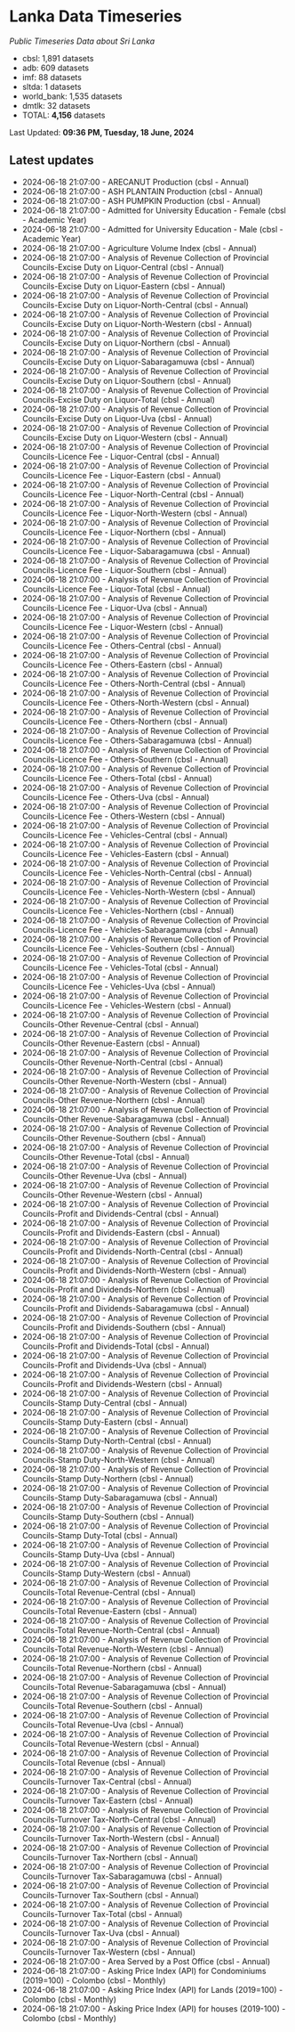 # Lanka Data Timeseries
*Public Timeseries Data about Sri Lanka*

* cbsl: 1,891 datasets
* adb: 609 datasets
* imf: 88 datasets
* sltda: 1 datasets
* world_bank: 1,535 datasets
* dmtlk: 32 datasets
* TOTAL: **4,156** datasets

Last Updated: **09:36 PM, Tuesday, 18 June, 2024**

## Latest updates

* 2024-06-18 21:07:00 - ARECANUT Production (cbsl - Annual)
* 2024-06-18 21:07:00 - ASH PLANTAIN Production (cbsl - Annual)
* 2024-06-18 21:07:00 - ASH PUMPKIN Production (cbsl - Annual)
* 2024-06-18 21:07:00 - Admitted for University Education - Female (cbsl - Academic Year)
* 2024-06-18 21:07:00 - Admitted for University Education - Male (cbsl - Academic Year)
* 2024-06-18 21:07:00 - Agriculture Volume Index (cbsl - Annual)
* 2024-06-18 21:07:00 - Analysis of Revenue Collection of Provincial Councils-Excise Duty on Liquor-Central (cbsl - Annual)
* 2024-06-18 21:07:00 - Analysis of Revenue Collection of Provincial Councils-Excise Duty on Liquor-Eastern (cbsl - Annual)
* 2024-06-18 21:07:00 - Analysis of Revenue Collection of Provincial Councils-Excise Duty on Liquor-North-Central (cbsl - Annual)
* 2024-06-18 21:07:00 - Analysis of Revenue Collection of Provincial Councils-Excise Duty on Liquor-North-Western (cbsl - Annual)
* 2024-06-18 21:07:00 - Analysis of Revenue Collection of Provincial Councils-Excise Duty on Liquor-Northern (cbsl - Annual)
* 2024-06-18 21:07:00 - Analysis of Revenue Collection of Provincial Councils-Excise Duty on Liquor-Sabaragamuwa (cbsl - Annual)
* 2024-06-18 21:07:00 - Analysis of Revenue Collection of Provincial Councils-Excise Duty on Liquor-Southern (cbsl - Annual)
* 2024-06-18 21:07:00 - Analysis of Revenue Collection of Provincial Councils-Excise Duty on Liquor-Total (cbsl - Annual)
* 2024-06-18 21:07:00 - Analysis of Revenue Collection of Provincial Councils-Excise Duty on Liquor-Uva (cbsl - Annual)
* 2024-06-18 21:07:00 - Analysis of Revenue Collection of Provincial Councils-Excise Duty on Liquor-Western (cbsl - Annual)
* 2024-06-18 21:07:00 - Analysis of Revenue Collection of Provincial Councils-Licence Fee - Liquor-Central (cbsl - Annual)
* 2024-06-18 21:07:00 - Analysis of Revenue Collection of Provincial Councils-Licence Fee - Liquor-Eastern (cbsl - Annual)
* 2024-06-18 21:07:00 - Analysis of Revenue Collection of Provincial Councils-Licence Fee - Liquor-North-Central (cbsl - Annual)
* 2024-06-18 21:07:00 - Analysis of Revenue Collection of Provincial Councils-Licence Fee - Liquor-North-Western (cbsl - Annual)
* 2024-06-18 21:07:00 - Analysis of Revenue Collection of Provincial Councils-Licence Fee - Liquor-Northern (cbsl - Annual)
* 2024-06-18 21:07:00 - Analysis of Revenue Collection of Provincial Councils-Licence Fee - Liquor-Sabaragamuwa (cbsl - Annual)
* 2024-06-18 21:07:00 - Analysis of Revenue Collection of Provincial Councils-Licence Fee - Liquor-Southern (cbsl - Annual)
* 2024-06-18 21:07:00 - Analysis of Revenue Collection of Provincial Councils-Licence Fee - Liquor-Total (cbsl - Annual)
* 2024-06-18 21:07:00 - Analysis of Revenue Collection of Provincial Councils-Licence Fee - Liquor-Uva (cbsl - Annual)
* 2024-06-18 21:07:00 - Analysis of Revenue Collection of Provincial Councils-Licence Fee - Liquor-Western (cbsl - Annual)
* 2024-06-18 21:07:00 - Analysis of Revenue Collection of Provincial Councils-Licence Fee - Others-Central (cbsl - Annual)
* 2024-06-18 21:07:00 - Analysis of Revenue Collection of Provincial Councils-Licence Fee - Others-Eastern (cbsl - Annual)
* 2024-06-18 21:07:00 - Analysis of Revenue Collection of Provincial Councils-Licence Fee - Others-North-Central (cbsl - Annual)
* 2024-06-18 21:07:00 - Analysis of Revenue Collection of Provincial Councils-Licence Fee - Others-North-Western (cbsl - Annual)
* 2024-06-18 21:07:00 - Analysis of Revenue Collection of Provincial Councils-Licence Fee - Others-Northern (cbsl - Annual)
* 2024-06-18 21:07:00 - Analysis of Revenue Collection of Provincial Councils-Licence Fee - Others-Sabaragamuwa (cbsl - Annual)
* 2024-06-18 21:07:00 - Analysis of Revenue Collection of Provincial Councils-Licence Fee - Others-Southern (cbsl - Annual)
* 2024-06-18 21:07:00 - Analysis of Revenue Collection of Provincial Councils-Licence Fee - Others-Total (cbsl - Annual)
* 2024-06-18 21:07:00 - Analysis of Revenue Collection of Provincial Councils-Licence Fee - Others-Uva (cbsl - Annual)
* 2024-06-18 21:07:00 - Analysis of Revenue Collection of Provincial Councils-Licence Fee - Others-Western (cbsl - Annual)
* 2024-06-18 21:07:00 - Analysis of Revenue Collection of Provincial Councils-Licence Fee - Vehicles-Central (cbsl - Annual)
* 2024-06-18 21:07:00 - Analysis of Revenue Collection of Provincial Councils-Licence Fee - Vehicles-Eastern (cbsl - Annual)
* 2024-06-18 21:07:00 - Analysis of Revenue Collection of Provincial Councils-Licence Fee - Vehicles-North-Central (cbsl - Annual)
* 2024-06-18 21:07:00 - Analysis of Revenue Collection of Provincial Councils-Licence Fee - Vehicles-North-Western (cbsl - Annual)
* 2024-06-18 21:07:00 - Analysis of Revenue Collection of Provincial Councils-Licence Fee - Vehicles-Northern (cbsl - Annual)
* 2024-06-18 21:07:00 - Analysis of Revenue Collection of Provincial Councils-Licence Fee - Vehicles-Sabaragamuwa (cbsl - Annual)
* 2024-06-18 21:07:00 - Analysis of Revenue Collection of Provincial Councils-Licence Fee - Vehicles-Southern (cbsl - Annual)
* 2024-06-18 21:07:00 - Analysis of Revenue Collection of Provincial Councils-Licence Fee - Vehicles-Total (cbsl - Annual)
* 2024-06-18 21:07:00 - Analysis of Revenue Collection of Provincial Councils-Licence Fee - Vehicles-Uva (cbsl - Annual)
* 2024-06-18 21:07:00 - Analysis of Revenue Collection of Provincial Councils-Licence Fee - Vehicles-Western (cbsl - Annual)
* 2024-06-18 21:07:00 - Analysis of Revenue Collection of Provincial Councils-Other Revenue-Central (cbsl - Annual)
* 2024-06-18 21:07:00 - Analysis of Revenue Collection of Provincial Councils-Other Revenue-Eastern (cbsl - Annual)
* 2024-06-18 21:07:00 - Analysis of Revenue Collection of Provincial Councils-Other Revenue-North-Central (cbsl - Annual)
* 2024-06-18 21:07:00 - Analysis of Revenue Collection of Provincial Councils-Other Revenue-North-Western (cbsl - Annual)
* 2024-06-18 21:07:00 - Analysis of Revenue Collection of Provincial Councils-Other Revenue-Northern (cbsl - Annual)
* 2024-06-18 21:07:00 - Analysis of Revenue Collection of Provincial Councils-Other Revenue-Sabaragamuwa (cbsl - Annual)
* 2024-06-18 21:07:00 - Analysis of Revenue Collection of Provincial Councils-Other Revenue-Southern (cbsl - Annual)
* 2024-06-18 21:07:00 - Analysis of Revenue Collection of Provincial Councils-Other Revenue-Total (cbsl - Annual)
* 2024-06-18 21:07:00 - Analysis of Revenue Collection of Provincial Councils-Other Revenue-Uva (cbsl - Annual)
* 2024-06-18 21:07:00 - Analysis of Revenue Collection of Provincial Councils-Other Revenue-Western (cbsl - Annual)
* 2024-06-18 21:07:00 - Analysis of Revenue Collection of Provincial Councils-Profit and Dividends-Central (cbsl - Annual)
* 2024-06-18 21:07:00 - Analysis of Revenue Collection of Provincial Councils-Profit and Dividends-Eastern (cbsl - Annual)
* 2024-06-18 21:07:00 - Analysis of Revenue Collection of Provincial Councils-Profit and Dividends-North-Central (cbsl - Annual)
* 2024-06-18 21:07:00 - Analysis of Revenue Collection of Provincial Councils-Profit and Dividends-North-Western (cbsl - Annual)
* 2024-06-18 21:07:00 - Analysis of Revenue Collection of Provincial Councils-Profit and Dividends-Northern (cbsl - Annual)
* 2024-06-18 21:07:00 - Analysis of Revenue Collection of Provincial Councils-Profit and Dividends-Sabaragamuwa (cbsl - Annual)
* 2024-06-18 21:07:00 - Analysis of Revenue Collection of Provincial Councils-Profit and Dividends-Southern (cbsl - Annual)
* 2024-06-18 21:07:00 - Analysis of Revenue Collection of Provincial Councils-Profit and Dividends-Total (cbsl - Annual)
* 2024-06-18 21:07:00 - Analysis of Revenue Collection of Provincial Councils-Profit and Dividends-Uva (cbsl - Annual)
* 2024-06-18 21:07:00 - Analysis of Revenue Collection of Provincial Councils-Profit and Dividends-Western (cbsl - Annual)
* 2024-06-18 21:07:00 - Analysis of Revenue Collection of Provincial Councils-Stamp Duty-Central (cbsl - Annual)
* 2024-06-18 21:07:00 - Analysis of Revenue Collection of Provincial Councils-Stamp Duty-Eastern (cbsl - Annual)
* 2024-06-18 21:07:00 - Analysis of Revenue Collection of Provincial Councils-Stamp Duty-North-Central (cbsl - Annual)
* 2024-06-18 21:07:00 - Analysis of Revenue Collection of Provincial Councils-Stamp Duty-North-Western (cbsl - Annual)
* 2024-06-18 21:07:00 - Analysis of Revenue Collection of Provincial Councils-Stamp Duty-Northern (cbsl - Annual)
* 2024-06-18 21:07:00 - Analysis of Revenue Collection of Provincial Councils-Stamp Duty-Sabaragamuwa (cbsl - Annual)
* 2024-06-18 21:07:00 - Analysis of Revenue Collection of Provincial Councils-Stamp Duty-Southern (cbsl - Annual)
* 2024-06-18 21:07:00 - Analysis of Revenue Collection of Provincial Councils-Stamp Duty-Total (cbsl - Annual)
* 2024-06-18 21:07:00 - Analysis of Revenue Collection of Provincial Councils-Stamp Duty-Uva (cbsl - Annual)
* 2024-06-18 21:07:00 - Analysis of Revenue Collection of Provincial Councils-Stamp Duty-Western (cbsl - Annual)
* 2024-06-18 21:07:00 - Analysis of Revenue Collection of Provincial Councils-Total Revenue-Central (cbsl - Annual)
* 2024-06-18 21:07:00 - Analysis of Revenue Collection of Provincial Councils-Total Revenue-Eastern (cbsl - Annual)
* 2024-06-18 21:07:00 - Analysis of Revenue Collection of Provincial Councils-Total Revenue-North-Central (cbsl - Annual)
* 2024-06-18 21:07:00 - Analysis of Revenue Collection of Provincial Councils-Total Revenue-North-Western (cbsl - Annual)
* 2024-06-18 21:07:00 - Analysis of Revenue Collection of Provincial Councils-Total Revenue-Northern (cbsl - Annual)
* 2024-06-18 21:07:00 - Analysis of Revenue Collection of Provincial Councils-Total Revenue-Sabaragamuwa (cbsl - Annual)
* 2024-06-18 21:07:00 - Analysis of Revenue Collection of Provincial Councils-Total Revenue-Southern (cbsl - Annual)
* 2024-06-18 21:07:00 - Analysis of Revenue Collection of Provincial Councils-Total Revenue-Uva (cbsl - Annual)
* 2024-06-18 21:07:00 - Analysis of Revenue Collection of Provincial Councils-Total Revenue-Western (cbsl - Annual)
* 2024-06-18 21:07:00 - Analysis of Revenue Collection of Provincial Councils-Total Revenue (cbsl - Annual)
* 2024-06-18 21:07:00 - Analysis of Revenue Collection of Provincial Councils-Turnover Tax-Central (cbsl - Annual)
* 2024-06-18 21:07:00 - Analysis of Revenue Collection of Provincial Councils-Turnover Tax-Eastern (cbsl - Annual)
* 2024-06-18 21:07:00 - Analysis of Revenue Collection of Provincial Councils-Turnover Tax-North-Central (cbsl - Annual)
* 2024-06-18 21:07:00 - Analysis of Revenue Collection of Provincial Councils-Turnover Tax-North-Western (cbsl - Annual)
* 2024-06-18 21:07:00 - Analysis of Revenue Collection of Provincial Councils-Turnover Tax-Northern (cbsl - Annual)
* 2024-06-18 21:07:00 - Analysis of Revenue Collection of Provincial Councils-Turnover Tax-Sabaragamuwa (cbsl - Annual)
* 2024-06-18 21:07:00 - Analysis of Revenue Collection of Provincial Councils-Turnover Tax-Southern (cbsl - Annual)
* 2024-06-18 21:07:00 - Analysis of Revenue Collection of Provincial Councils-Turnover Tax-Total (cbsl - Annual)
* 2024-06-18 21:07:00 - Analysis of Revenue Collection of Provincial Councils-Turnover Tax-Uva (cbsl - Annual)
* 2024-06-18 21:07:00 - Analysis of Revenue Collection of Provincial Councils-Turnover Tax-Western (cbsl - Annual)
* 2024-06-18 21:07:00 - Area Served by a Post Office (cbsl - Annual)
* 2024-06-18 21:07:00 - Asking Price Index (API) for Condominiums (2019=100) - Colombo (cbsl - Monthly)
* 2024-06-18 21:07:00 - Asking Price Index (API) for Lands (2019=100) - Colombo (cbsl - Monthly)
* 2024-06-18 21:07:00 - Asking Price Index (API) for houses (2019-100) - Colombo (cbsl - Monthly)